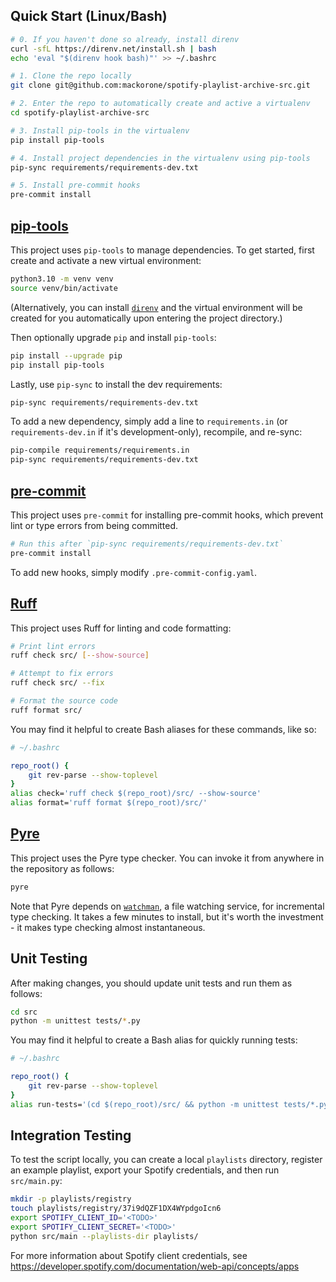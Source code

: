 ## Quick Start (Linux/Bash)
```bash
# 0. If you haven't done so already, install direnv
curl -sfL https://direnv.net/install.sh | bash
echo 'eval "$(direnv hook bash)"' >> ~/.bashrc

# 1. Clone the repo locally
git clone git@github.com:mackorone/spotify-playlist-archive-src.git

# 2. Enter the repo to automatically create and active a virtualenv
cd spotify-playlist-archive-src

# 3. Install pip-tools in the virtualenv
pip install pip-tools

# 4. Install project dependencies in the virtualenv using pip-tools
pip-sync requirements/requirements-dev.txt

# 5. Install pre-commit hooks
pre-commit install
```

## [pip-tools](https://github.com/jazzband/pip-tools)

This project uses `pip-tools` to manage dependencies. To get started, first
create and activate a new virtual environment:
```bash
python3.10 -m venv venv
source venv/bin/activate
```

(Alternatively, you can install [`direnv`](https://direnv.net/) and the virtual
environment will be created for you automatically upon entering the project
directory.)

Then optionally upgrade `pip` and install `pip-tools`:
```bash
pip install --upgrade pip
pip install pip-tools
```

Lastly, use `pip-sync` to install the dev requirements:
```bash
pip-sync requirements/requirements-dev.txt
```

To add a new dependency, simply add a line to `requirements.in` (or
`requirements-dev.in` if it's development-only), recompile, and re-sync:
```bash
pip-compile requirements/requirements.in
pip-sync requirements/requirements-dev.txt
```

## [pre-commit](https://pre-commit.com/)

This project uses `pre-commit` for installing pre-commit hooks, which prevent
lint or type errors from being committed.
```bash
# Run this after `pip-sync requirements/requirements-dev.txt`
pre-commit install
```
To add new hooks, simply modify `.pre-commit-config.yaml`.

## [Ruff](https://docs.astral.sh/ruff/)

This project uses Ruff for linting and code formatting:
```bash
# Print lint errors
ruff check src/ [--show-source]

# Attempt to fix errors
ruff check src/ --fix

# Format the source code
ruff format src/
```

You may find it helpful to create Bash aliases for these commands, like so:
```bash
# ~/.bashrc

repo_root() {
    git rev-parse --show-toplevel
}
alias check='ruff check $(repo_root)/src/ --show-source'
alias format='ruff format $(repo_root)/src/'
```

## [Pyre](https://pyre-check.org/)

This project uses the Pyre type checker. You can invoke it from anywhere in the
repository as follows:
```bash
pyre
```

Note that Pyre depends on [`watchman`](https://github.com/facebook/watchman), a
file watching service, for incremental type checking. It takes a few minutes to
install, but it's worth the investment - it makes type checking almost
instantaneous.

## Unit Testing

After making changes, you should update unit tests and run them as follows:
```bash
cd src
python -m unittest tests/*.py
```

You may find it helpful to create a Bash alias for quickly running tests:
```bash
# ~/.bashrc

repo_root() {
    git rev-parse --show-toplevel
}
alias run-tests='(cd $(repo_root)/src/ && python -m unittest tests/*.py)'
```

## Integration Testing

To test the script locally, you can create a local `playlists` directory,
register an example playlist, export your Spotify credentials, and then run
`src/main.py`:
```bash
mkdir -p playlists/registry
touch playlists/registry/37i9dQZF1DX4WYpdgoIcn6
export SPOTIFY_CLIENT_ID='<TODO>'
export SPOTIFY_CLIENT_SECRET='<TODO>'
python src/main --playlists-dir playlists/
```

For more information about Spotify client credentials, see
https://developer.spotify.com/documentation/web-api/concepts/apps
